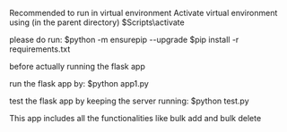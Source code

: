 Recommended to run in virtual environment
Activate virtual environment using (in the parent directory)
$Scripts\activate

please do run:
$python -m ensurepip --upgrade
$pip install -r requirements.txt

before actually running the flask app

run the flask app by:
$python app1.py

test the flask app by keeping the server running:
$python test.py


This app includes all the functionalities like bulk add and bulk delete 
